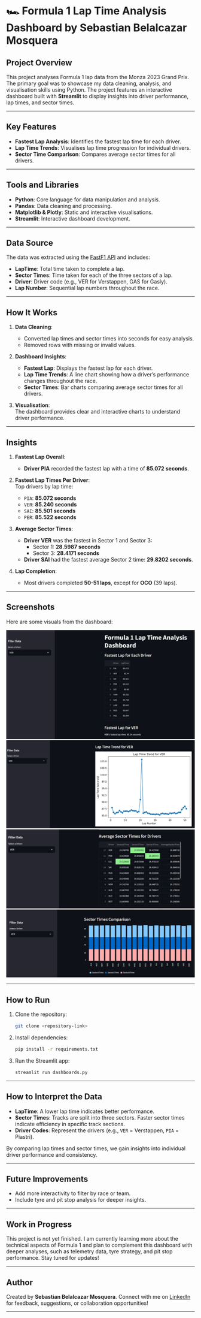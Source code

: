 # 🏎️ Formula 1 Lap Time Analysis Dashboard by Sebastian Belalcazar Mosquera

## **Project Overview**  
This project analyses Formula 1 lap data from the Monza 2023 Grand Prix. The primary goal was to showcase my data cleaning, analysis, and visualisation skills using Python. The project features an interactive dashboard built with **Streamlit** to display insights into driver performance, lap times, and sector times.

---

## **Key Features**  
- **Fastest Lap Analysis**: Identifies the fastest lap time for each driver.  
- **Lap Time Trends**: Visualises lap time progression for individual drivers.  
- **Sector Time Comparison**: Compares average sector times for all drivers.  

---

## **Tools and Libraries**  
- **Python**: Core language for data manipulation and analysis.  
- **Pandas**: Data cleaning and processing.  
- **Matplotlib & Plotly**: Static and interactive visualisations.  
- **Streamlit**: Interactive dashboard development.  

---

## **Data Source**  
The data was extracted using the [FastF1 API](https://theoehrly.github.io/Fast-F1/) and includes:  
- **LapTime**: Total time taken to complete a lap.  
- **Sector Times**: Time taken for each of the three sectors of a lap.  
- **Driver**: Driver code (e.g., VER for Verstappen, GAS for Gasly).  
- **Lap Number**: Sequential lap numbers throughout the race.  

---

## **How It Works**  
1. **Data Cleaning**:  
   - Converted lap times and sector times into seconds for easy analysis.  
   - Removed rows with missing or invalid values.  

2. **Dashboard Insights**:  
   - **Fastest Lap**: Displays the fastest lap for each driver.  
   - **Lap Time Trends**: A line chart showing how a driver’s performance changes throughout the race.  
   - **Sector Times**: Bar charts comparing average sector times for all drivers.  

3. **Visualisation**:  
   The dashboard provides clear and interactive charts to understand driver performance.

---

## **Insights**  
1. **Fastest Lap Overall**:  
   - **Driver PIA** recorded the fastest lap with a time of **85.072 seconds**.

2. **Fastest Lap Times Per Driver**:  
   Top drivers by lap time:  
   - `PIA`: **85.072 seconds**  
   - `VER`: **85.240 seconds**  
   - `SAI`: **85.501 seconds**  
   - `PER`: **85.522 seconds**  

3. **Average Sector Times**:  
   - **Driver VER** was the fastest in Sector 1 and Sector 3:  
     - Sector 1: **28.5987 seconds**  
     - Sector 3: **28.4171 seconds**  
   - **Driver SAI** had the fastest average Sector 2 time: **29.8202 seconds**.

4. **Lap Completion**:  
   - Most drivers completed **50-51 laps**, except for **OCO** (39 laps).

---

## **Screenshots**  
Here are some visuals from the dashboard:

![Fastest Lap Times](img/1.png)  
![Lap Time Trend](img/2.png)  
![Sector Times](img/3.png)  
![Comparison Chart](img/4.png)  

---

## **How to Run**  
1. Clone the repository:
   ```bash
   git clone <repository-link>
   ```
2. Install dependencies:
   ```bash
   pip install -r requirements.txt
   ```
3. Run the Streamlit app:
   ```bash
   streamlit run dashboards.py
   ```

---

## **How to Interpret the Data**  
- **LapTime**: A lower lap time indicates better performance.  
- **Sector Times**: Tracks are split into three sectors. Faster sector times indicate efficiency in specific track sections.  
- **Driver Codes**: Represent the drivers (e.g., `VER` = Verstappen, `PIA` = Piastri).  

By comparing lap times and sector times, we gain insights into individual driver performance and consistency.

---

## **Future Improvements**  
- Add more interactivity to filter by race or team.  
- Include tyre and pit stop analysis for deeper insights.  

---

## **Work in Progress**  
This project is not yet finished. I am currently learning more about the technical aspects of Formula 1 and plan to complement this dashboard with deeper analyses, such as telemetry data, tyre strategy, and pit stop performance. Stay tuned for updates!

---

## **Author**  
Created by **Sebastian Belalcazar Mosquera**. Connect with me on [LinkedIn](https://www.linkedin.com/in/sebasbelmos/) for feedback, suggestions, or collaboration opportunities!

---
